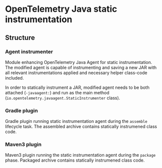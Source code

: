 # OpenTelemetry Java static instrumentation

## Structure

### Agent instrumenter

Module enhancing OpenTelemetry Java Agent for static instrumentation. The modified agent is capable of instrumenting and saving a new JAR with all relevant instrumentations applied and necessary helper class-code included.

In order to statically instrument a JAR, modified agent needs to be both attached (`-javaagent:`) and run as the main method (`io.opentelemetry.javaagent.StaticInstrumenter` class).

### Gradle plugin

Gradle plugin running static instrumentation agent during the `assemble` lifecycle task. The assembled archive contains statically instrumened class code.

### Maven3 plugin

Maven3 plugin running the static instrumentation agent during the `package` phase. Packaged archive contains statically instrumened class code.

